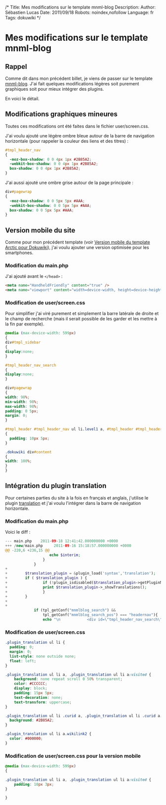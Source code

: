 /*
Title: Mes modifications sur le template mnml-blog
Description: 
Author: Sébastien Lucas
Date: 2011/09/18
Robots: noindex,nofollow
Language: fr
Tags: dokuwiki
*/
# Mes modifications sur le template mnml-blog

## Rappel
Comme dit dans mon précédent billet, je viens de passer sur le template [mnml-blog](http://www.dokuwiki.org/template:mnml-blog). J'ai fait quelques modifications légères soit purement graphiques soit pour mieux intégrer des plugins.

En voici le détail.

## Modifications graphiques mineures

Toutes ces modifications ont été faites dans le fichier user/screen.css.

J'ai voulu ajouté une légère ombre bleue autour de la barre de navigation horizontale (pour rappeler la couleur des liens et des titres) : 

```css
#tmpl_header_nav
{
  -moz-box-shadow: 0 0 4px 1px #2B85A2;
  -webkit-box-shadow: 0 0 4px 1px #2B85A2;
  box-shadow: 0 0 4px 1px #2B85A2;
}
```

J'ai aussi ajouté une ombre grise autour de la page principale :

```css
div#pagewrap
{
  -moz-box-shadow: 0 0 5px 5px #AAA;
  -webkit-box-shadow: 0 0 5px 5px #AAA;
  box-shadow: 0 0 5px 5px #AAA;
}
```

## Version mobile du site

Comme pour mon précédent template (voir [Version mobile du template Arctic pour Dokuwiki](/fr/oss/dokuwiki-arctic-mobile)), j'ai voulu ajouter une version optimisée pour les smartphones.

### Modification du main.php

J'ai ajouté avant le `</head>` : 

```html
<meta name="HandheldFriendly" content="true" />
<meta name="viewport" content="width=device-width, height=device-height, user-scalable=no" />
```

### Modification de user/screen.css

Pour simplifier j'ai viré purement et simplement la barre latérale de droite et le champ de recherche (mais il serait possible de les garder et les mettre à la fin par exemple).

```css
@media (max-device-width: 599px)
{
div#tmpl_sidebar
{
display:none;
}

#tmpl_header_nav_search
{
display:none;
}

div#pagewrap
{
width: 98%;
min-width: 98%;
max-width: 98%;
padding: 0 5px;
margin: 0;
}

#tmpl_header #tmpl_header_nav ul li.level1 a, #tmpl_header #tmpl_header_nav ul li.level1 a:visited
{
  padding: 10px 5px;
}

.dokuwiki div#content
{
width: 100%;
}
}
```

## Intégration du plugin translation

Pour certaines parties du site à la fois en français et anglais, j'utilise le plugin [translation](http://www.dokuwiki.org/plugin:translation) et j'ai voulu l'intégrer dans la barre de navigation horizontale.

### Modification du main.php

Voici le diff :

```php
--- main.php    2011-09-18 12:41:42.000000000 +0000
+++ /new/main.php     2011-09-16 15:18:57.000000000 +0000
@@ -220,6 +236,15 @@
                    echo $interim;
                 }
             }
+
+        $translation_plugin = &plugin_load('syntax','translation');
+        if ( $translation_plugin ) {
+                if (!plugin_isdisabled($translation_plugin->getPluginName())) {
+                print $translation_plugin->_showTranslations();
+                }
+        }
+
+
             if (tpl_getConf("mnmlblog_search") &&
                 tpl_getConf("mnmlblog_search_pos") === "headernav"){
                 echo "\n            <div id=\"tmpl_header_nav_search\" class=\"dokuwiki\">\n";
```

### Modification de user/screen.css

```css
.plugin_translation ul li {
  padding: 0;
  margin: 0;
  list-style: none outside none;
  float: left;
}

.plugin_translation ul li a, .plugin_translation ul li a:visited {
    background: none repeat scroll 0 50% transparent;
    color: #CCCCCC;
    display: block;
    padding: 15px 5px;
    text-decoration: none;
    text-transform: uppercase;
}

.plugin_translation ul li .curid a, .plugin_translation ul li .curid a:visited {
  background: #2B85A2;
}

.plugin_translation ul li a.wikilink2 {
  color: #000000;
}
```

### Modification de user/screen.css pour la version mobile

```css
@media (max-device-width: 599px)
{

.plugin_translation ul li a, .plugin_translation ul li a:visited {
    padding: 10px 3px;
}

}
```
